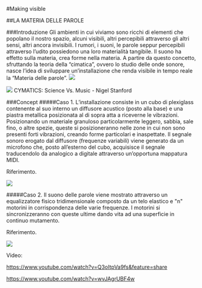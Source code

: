 #Making visible

##LA MATERIA DELLE PAROLE

###Introduzione
Gli ambienti in cui viviamo sono ricchi di elementi che popolano il nostro spazio, alcuni visibili, altri percepibili attraverso gli altri sensi, altri ancora invisibili. I rumori, i suoni, le parole seppur percepibili attraverso l’udito possiedono una loro materialità tangibile. Il suono ha effetto sulla materia, crea forme nella materia.
A partire da questo concetto, sfruttando la teoria della “cimatica”, ovvero lo studio delle onde sonore, nasce l’idea di sviluppare un’installazione che renda visibile in tempo reale la “Materia delle parole”.
![](http://caseyboyle.net/wp-content/uploads/2014/08/GoMediaArsenal_WireframeSoundwaves_01.jpg)

![](https://i.ytimg.com/vi/Q3oItpVa9fs/maxresdefault.jpg)
CYMATICS: Science Vs. Music - Nigel Stanford

###Concept
#####Caso 1. 
L’installazione consiste in un cubo di plexiglass contenente al suo interno un diffusore acustico (posto alla base) e una piastra metallica posizionata al di sopra  atta a riceverne le vibrazioni. Posizionando un materiale granuloso particolarmente leggero, sabbia, sale fino, o altre spezie, queste si posizioneranno nelle zone in cui non sono presenti forti vibrazioni, creando forme particolari e inaspettate. Il segnale sonoro erogato dal diffusore (frequenze variabili) viene generato da un microfono che, posto all’esterno del cubo, acquisisce il segnale traducendolo da analogico a digitale attraverso un’opportuna mappatura MIDI.  

Riferimento.

![](http://linnovatore.it/wp-content/uploads/2014/12/CYMATICS_NigelStanford_4k_5.jpg)

#####Caso 2.
Il suono delle parole viene mostrato attraverso un equalizzatore fisico tridimensionale composto da un telo elastico e "n" motorini in corrispondenza delle varie frequenze. I motorini si sincronizzeranno con queste ultime dando vita ad una superficie in continuo mutamento.

Riferimento.

![](https://iamzhangyuan.files.wordpress.com/2011/10/when-i-am-pregnant1.jpg)


Video:

https://www.youtube.com/watch?v=Q3oItpVa9fs&feature=share

https://www.youtube.com/watch?v=wvJAgrUBF4w




